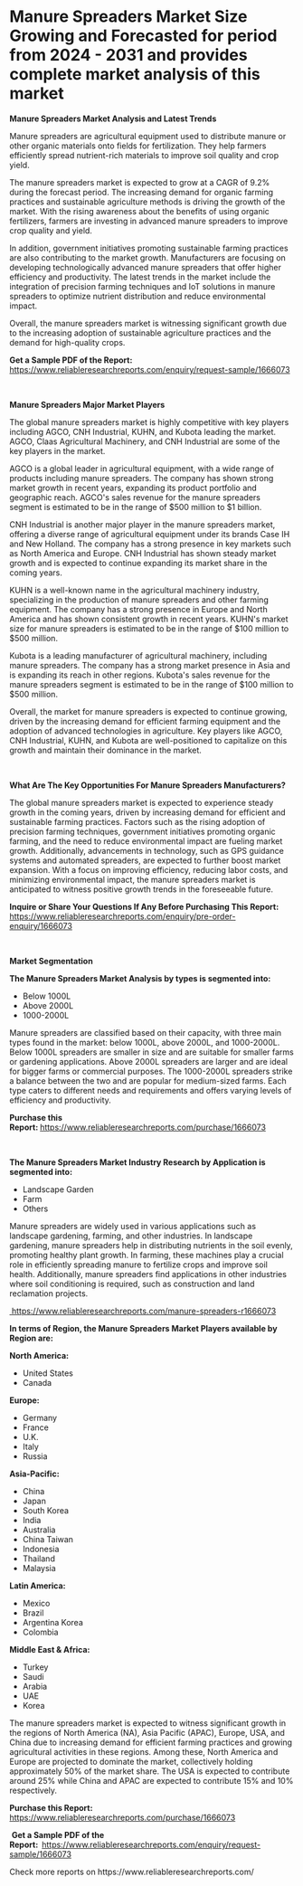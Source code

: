 <p><h1>Manure Spreaders Market Size Growing and Forecasted for period from 2024 - 2031 and provides complete market analysis of this market</h1></p><p><strong>Manure Spreaders Market Analysis and Latest Trends</strong></p>
<p><p>Manure spreaders are agricultural equipment used to distribute manure or other organic materials onto fields for fertilization. They help farmers efficiently spread nutrient-rich materials to improve soil quality and crop yield.</p><p>The manure spreaders market is expected to grow at a CAGR of 9.2% during the forecast period. The increasing demand for organic farming practices and sustainable agriculture methods is driving the growth of the market. With the rising awareness about the benefits of using organic fertilizers, farmers are investing in advanced manure spreaders to improve crop quality and yield.</p><p>In addition, government initiatives promoting sustainable farming practices are also contributing to the market growth. Manufacturers are focusing on developing technologically advanced manure spreaders that offer higher efficiency and productivity. The latest trends in the market include the integration of precision farming techniques and IoT solutions in manure spreaders to optimize nutrient distribution and reduce environmental impact.</p><p>Overall, the manure spreaders market is witnessing significant growth due to the increasing adoption of sustainable agriculture practices and the demand for high-quality crops.</p></p>
<p><strong>Get a Sample PDF of the Report:&nbsp;</strong> <a href="https://www.reliableresearchreports.com/enquiry/request-sample/1666073">https://www.reliableresearchreports.com/enquiry/request-sample/1666073</a></p>
<p>&nbsp;</p>
<p><strong>Manure Spreaders Major Market Players</strong></p>
<p><p>The global manure spreaders market is highly competitive with key players including AGCO, CNH Industrial, KUHN, and Kubota leading the market. AGCO, Claas Agricultural Machinery, and CNH Industrial are some of the key players in the market.</p><p>AGCO is a global leader in agricultural equipment, with a wide range of products including manure spreaders. The company has shown strong market growth in recent years, expanding its product portfolio and geographic reach. AGCO's sales revenue for the manure spreaders segment is estimated to be in the range of $500 million to $1 billion.</p><p>CNH Industrial is another major player in the manure spreaders market, offering a diverse range of agricultural equipment under its brands Case IH and New Holland. The company has a strong presence in key markets such as North America and Europe. CNH Industrial has shown steady market growth and is expected to continue expanding its market share in the coming years.</p><p>KUHN is a well-known name in the agricultural machinery industry, specializing in the production of manure spreaders and other farming equipment. The company has a strong presence in Europe and North America and has shown consistent growth in recent years. KUHN's market size for manure spreaders is estimated to be in the range of $100 million to $500 million.</p><p>Kubota is a leading manufacturer of agricultural machinery, including manure spreaders. The company has a strong market presence in Asia and is expanding its reach in other regions. Kubota's sales revenue for the manure spreaders segment is estimated to be in the range of $100 million to $500 million.</p><p>Overall, the market for manure spreaders is expected to continue growing, driven by the increasing demand for efficient farming equipment and the adoption of advanced technologies in agriculture. Key players like AGCO, CNH Industrial, KUHN, and Kubota are well-positioned to capitalize on this growth and maintain their dominance in the market.</p></p>
<p>&nbsp;</p>
<p><strong>What Are The Key Opportunities For Manure Spreaders Manufacturers?</strong></p>
<p><p>The global manure spreaders market is expected to experience steady growth in the coming years, driven by increasing demand for efficient and sustainable farming practices. Factors such as the rising adoption of precision farming techniques, government initiatives promoting organic farming, and the need to reduce environmental impact are fueling market growth. Additionally, advancements in technology, such as GPS guidance systems and automated spreaders, are expected to further boost market expansion. With a focus on improving efficiency, reducing labor costs, and minimizing environmental impact, the manure spreaders market is anticipated to witness positive growth trends in the foreseeable future.</p></p>
<p><strong>Inquire or Share Your Questions If Any Before Purchasing This Report:</strong> <a href="https://www.reliableresearchreports.com/enquiry/pre-order-enquiry/1666073">https://www.reliableresearchreports.com/enquiry/pre-order-enquiry/1666073</a></p>
<p>&nbsp;</p>
<p><strong>Market Segmentation</strong></p>
<p><strong>The Manure Spreaders Market Analysis by types is segmented into:</strong></p>
<p><ul><li>Below 1000L</li><li>Above 2000L</li><li>1000-2000L</li></ul></p>
<p><p>Manure spreaders are classified based on their capacity, with three main types found in the market: below 1000L, above 2000L, and 1000-2000L. Below 1000L spreaders are smaller in size and are suitable for smaller farms or gardening applications. Above 2000L spreaders are larger and are ideal for bigger farms or commercial purposes. The 1000-2000L spreaders strike a balance between the two and are popular for medium-sized farms. Each type caters to different needs and requirements and offers varying levels of efficiency and productivity.</p></p>
<p><strong>Purchase this Report:&nbsp;</strong><a href="https://www.reliableresearchreports.com/purchase/1666073">https://www.reliableresearchreports.com/purchase/1666073</a></p>
<p>&nbsp;</p>
<p><strong>The Manure Spreaders Market Industry Research by Application is segmented into:</strong></p>
<p><ul><li>Landscape Garden</li><li>Farm</li><li>Others</li></ul></p>
<p><p>Manure spreaders are widely used in various applications such as landscape gardening, farming, and other industries. In landscape gardening, manure spreaders help in distributing nutrients in the soil evenly, promoting healthy plant growth. In farming, these machines play a crucial role in efficiently spreading manure to fertilize crops and improve soil health. Additionally, manure spreaders find applications in other industries where soil conditioning is required, such as construction and land reclamation projects.</p></p>
<p><a href="https://www.reliableresearchreports.com/manure-spreaders-r1666073">&nbsp;https://www.reliableresearchreports.com/manure-spreaders-r1666073</a></p>
<p><strong>In terms of Region, the Manure Spreaders Market Players available by Region are:</strong></p>
<p>
    <p> <strong> North America: </strong>
        <ul>
            <li>United States</li>
            <li>Canada</li>
        </ul>
        </p> 
    <p> <strong> Europe: </strong>
        <ul>
            <li>Germany</li>
            <li>France</li>
            <li>U.K.</li>
            <li>Italy</li>
            <li>Russia</li>
        </ul>
        </p> 
    <p> <strong> Asia-Pacific: </strong>
        <ul>
            <li>China</li>
            <li>Japan</li>
            <li>South Korea</li>
            <li>India</li>
            <li>Australia</li>
            <li>China Taiwan</li>
            <li>Indonesia</li>
            <li>Thailand</li>
            <li>Malaysia</li>
        </ul>
        </p> 
    <p> <strong> Latin America: </strong>
        <ul>
            <li>Mexico</li>
            <li>Brazil</li>
            <li>Argentina Korea</li>
            <li>Colombia</li>
        </ul>
        </p> 
    <p> <strong> Middle East & Africa: </strong>
        <ul>
            <li>Turkey</li>
            <li>Saudi</li>
            <li>Arabia</li>
            <li>UAE</li>
            <li>Korea</li>
        </ul>
    </p>
    </p>
<p><p>The manure spreaders market is expected to witness significant growth in the regions of North America (NA), Asia Pacific (APAC), Europe, USA, and China due to increasing demand for efficient farming practices and growing agricultural activities in these regions. Among these, North America and Europe are projected to dominate the market, collectively holding approximately 50% of the market share. The USA is expected to contribute around 25% while China and APAC are expected to contribute 15% and 10% respectively.</p></p>
<p><strong>Purchase this Report: </strong><a href="https://www.reliableresearchreports.com/purchase/1666073">https://www.reliableresearchreports.com/purchase/1666073</a></p>
<p>&nbsp;<strong>Get a Sample PDF of the Report:&nbsp;&nbsp;</strong><a href="https://www.reliableresearchreports.com/enquiry/request-sample/1666073">https://www.reliableresearchreports.com/enquiry/request-sample/1666073</a></p>
<p><strong></strong></p>
<p>Check more reports on https://www.reliableresearchreports.com/</p>